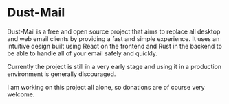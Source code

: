 # Dust-Mail

Dust-Mail is a free and open source project that aims to replace all desktop and web email clients by providing a fast and simple experience. It uses an intuitive design built using React on the frontend and Rust in the backend to be able to handle all of your email safely and quickly.

Currently the project is still in a very early stage and using it in a production environment is generally discouraged.

I am working on this project all alone, so donations are of course very welcome.
